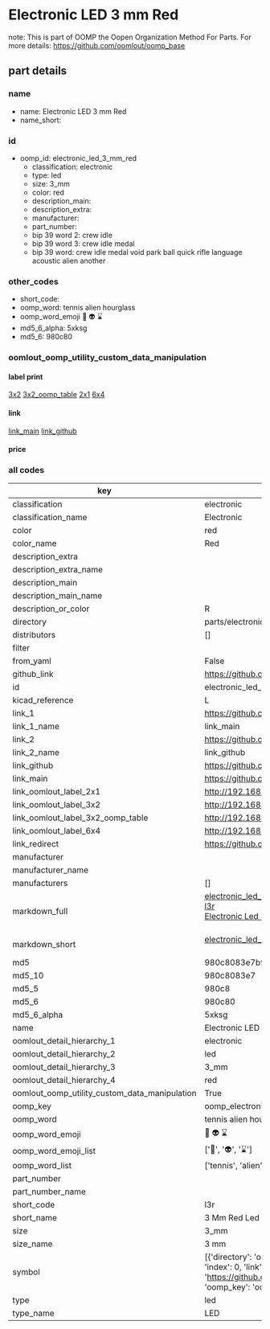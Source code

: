 # Electronic LED 3 mm Red  

note: This is part of OOMP the Oopen Organization Method For Parts. For more details: https://github.com/oomlout/oomp_base

##  part details
  







### name
* name: Electronic LED 3 mm Red
* name_short: 
### id
* oomp_id: electronic_led_3_mm_red
  * classification: electronic
  * type: led
  * size: 3_mm
  * color: red
  * description_main: 
  * description_extra: 
  * manufacturer: 
  * part_number: 
  * bip 39 word 2: crew idle
  * bip 39 word 3: crew idle medal
  * bip 39 word: crew idle medal void park ball quick rifle language acoustic alien another

### other_codes
* short_code: 
* oomp_word: tennis alien hourglass
* oomp_word_emoji :tennis: :alien: :hourglass:
* md5_6_alpha: 5xksg
* md5_6: 980c80






### oomlout_oomp_utility_custom_data_manipulation
#### label print
[3x2](http://192.168.1.245:1112/?label=oomp%205xksg)
[3x2_oomp_table](http://192.168.1.108:1112/?label=oomp%205xksg)
[2x1](http://192.168.1.242:1112/?label=oomp%205xksg)
[6x4](http://192.168.1.55:1112/?label=oomp%205xksg)    

#### link

[link_main](https://github.com/oomlout/oomlout_oomp_version_1_messy/tree/main/parts/electronic_led_3_mm_red) [link_github](https://github.com/oomlout/oomlout_oomp_version_1_messy/tree/main/parts/electronic_led_3_mm_red)                             

#### price







### all codes 
| key | value |  
| --- | --- |  
| classification | electronic |  
| classification_name | Electronic |  
| color | red |  
| color_name | Red |  
| description_extra |  |  
| description_extra_name |  |  
| description_main |  |  
| description_main_name |  |  
| description_or_color | R  |  
| directory | parts/electronic_led_3_mm_red |  
| distributors | [] |  
| filter |  |  
| from_yaml | False |  
| github_link | https://github.com/oomlout/oomlout_oomp_part_src/tree/main/parts/electronic_led_3_mm_red |  
| id | electronic_led_3_mm_red |  
| kicad_reference | L |  
| link_1 | https://github.com/oomlout/oomlout_oomp_version_1_messy/tree/main/parts/electronic_led_3_mm_red |  
| link_1_name | link_main |  
| link_2 | https://github.com/oomlout/oomlout_oomp_version_1_messy/tree/main/parts/electronic_led_3_mm_red |  
| link_2_name | link_github |  
| link_github | https://github.com/oomlout/oomlout_oomp_version_1_messy/tree/main/parts/electronic_led_3_mm_red |  
| link_main | https://github.com/oomlout/oomlout_oomp_version_1_messy/tree/main/parts/electronic_led_3_mm_red |  
| link_oomlout_label_2x1 | http://192.168.1.242:1112/?label=oomp%205xksg |  
| link_oomlout_label_3x2 | http://192.168.1.245:1112/?label=oomp%205xksg |  
| link_oomlout_label_3x2_oomp_table | http://192.168.1.108:1112/?label=oomp%205xksg |  
| link_oomlout_label_6x4 | http://192.168.1.55:1112/?label=oomp%205xksg |  
| link_redirect | https://github.com/oomlout/oomlout_oomp_version_1_messy/tree/main/parts/electronic_led_3_mm_red |  
| manufacturer |  |  
| manufacturer_name |  |  
| manufacturers | [] |  
| markdown_full | [electronic_led_3_mm_red](none)<br>[l3r](none)<br>[Electronic Led 3 Mm Red](none)<br><br> |  
| markdown_short | [electronic_led_3_mm_red](none)<br><br> |  
| md5 | 980c8083e7b9b5f447d02f59149c299a |  
| md5_10 | 980c8083e7 |  
| md5_5 | 980c8 |  
| md5_6 | 980c80 |  
| md5_6_alpha | 5xksg |  
| name | Electronic LED 3 mm Red |  
| oomlout_detail_hierarchy_1 | electronic |  
| oomlout_detail_hierarchy_2 | led |  
| oomlout_detail_hierarchy_3 | 3_mm |  
| oomlout_detail_hierarchy_4 | red |  
| oomlout_oomp_utility_custom_data_manipulation | True |  
| oomp_key | oomp_electronic_led_3_mm_red |  
| oomp_word | tennis alien hourglass |  
| oomp_word_emoji | :tennis: :alien: :hourglass: |  
| oomp_word_emoji_list | [':tennis:', ':alien:', ':hourglass:'] |  
| oomp_word_list | ['tennis', 'alien', 'hourglass'] |  
| part_number |  |  
| part_number_name |  |  
| short_code | l3r |  
| short_name | 3 Mm Red Led |  
| size | 3_mm |  
| size_name | 3 mm |  
| symbol | [{'directory': 'oomlout_oomp_symbol_bot/symbols/kicad_device_led//working/working.kicad_sym', 'index': 0, 'link': 'https://github.com/oomlout/oomlout_oomp_symbol_bot/tree/main/symbols/kicad_device_led', 'oomp_key': 'oomp_kicad_device_led'}] |  
| type | led |  
| type_name | LED |  
